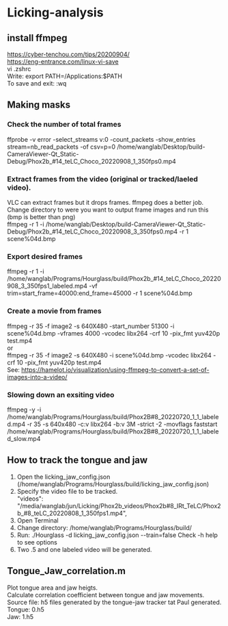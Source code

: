 # Licking-analysis

## install ffmpeg
https://cyber-tenchou.com/tips/20200904/  
https://eng-entrance.com/linux-vi-save  
vi .zshrc  
Write: export PATH=/Applications:$PATH  
To save and exit: :wq 

## Making masks

### Check the number of total frames  
ffprobe -v error -select_streams v:0 -count_packets -show_entries stream=nb_read_packets -of csv=p=0 /home/wanglab/Desktop/build-CameraViewer-Qt_Static-Debug/Phox2b_#14_teLC_Choco_20220908_1_350fps0.mp4  

### Extract frames from the video (original or tracked/laeled video).  
VLC can extract frames but it drops frames. ffmpeg does a better job.  
Change directory to were you want to output frame images and run this (bmp is better than png)  
ffmpeg -r 1 -i /home/wanglab/Desktop/build-CameraViewer-Qt_Static-Debug/Phox2b_#14_teLC_Choco_20220908_3_350fps0.mp4 -r 1 scene%04d.bmp  

### Export desired frames   
ffmpeg -r 1 -i /home/wanglab/Programs/Hourglass/build/Phox2b_#14_teLC_Choco_20220908_3_350fps1_labeled.mp4 -vf trim=start_frame=40000:end_frame=45000 -r 1 scene%04d.bmp

### Create a movie from frames  
ffmpeg -r 35 -f image2 -s 640X480 -start_number 51300 -i scene%04d.bmp -vframes 4000 -vcodec libx264 -crf 10 -pix_fmt yuv420p test.mp4  
or  
ffmpeg -r 35 -f image2 -s 640X480 -i scene%04d.bmp -vcodec libx264 -crf 10 -pix_fmt yuv420p test.mp4  
See: https://hamelot.io/visualization/using-ffmpeg-to-convert-a-set-of-images-into-a-video/  

### Slowing down an exsiting video  
ffmpeg -y -i /home/wanglab/Programs/Hourglass/build/Phox2B#8_20220720_1_1_labeled.mp4 -r 35 -s 640x480 -c:v libx264 -b:v 3M -strict -2 -movflags faststart /home/wanglab/Programs/Hourglass/build/Phox2B#8_20220720_1_1_labeled_slow.mp4   

 ## How to track the tongue and jaw
 1. Open the licking_jaw_config.json (/home/wanglab/Programs/Hourglass/build/licking_jaw_config.json)
 2. Specify the video file to be tracked.  
    "videos": "/media/wanglab/jun/Licking/Phox2b_videos/Phox2b#8_IRt_TeLC/Phox2b_#8_teLC_20220808_1_350fps1.mp4",   
 3. Open Terminal
 4. Change directory: /home/wanglab/Programs/Hourglass/build/  
 5. Run: ./Hourglass -d licking_jaw_config.json --train=false
    Check -h help to see options
 6. Two .5 and one labeled video will be generated. 
  
 ## Tongue_Jaw_correlation.m  
  Plot tongue area and jaw heigts.  
  Calculate correlation coefficient between tongue and jaw movements.  
  Source file: h5 files generated by the tongue-jaw tracker tat Paul generated.  
  Tongue: 0.h5   
  Jaw: 1.h5  
